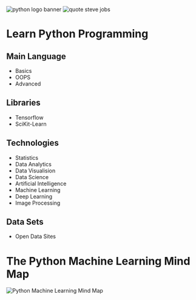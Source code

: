 ![python logo banner](https://user-images.githubusercontent.com/2780145/34919838-1718c52a-f98f-11e7-864f-861ae749b1aa.png)
![quote steve jobs](https://user-images.githubusercontent.com/2780145/34920375-c5d08992-f997-11e7-8ffb-3e35417f707d.png)

# Learn Python Programming

## Main Language
- Basics
- OOPS
- Advanced

## Libraries
- Tensorflow 
- SciKit-Learn

## Technologies
- Statistics
- Data Analytics
- Data Visualision
- Data Science
- Artificial Intelligence 
- Machine Learning 
- Deep Learning
- Image Processing 

## Data Sets
- Open Data Sites

# The Python Machine Learning Mind Map

![Python Machine Learning Mind Map](https://user-images.githubusercontent.com/2780145/34920481-652e4208-f999-11e7-90d6-1ca64da80a16.png)